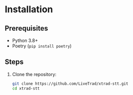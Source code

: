 # Installation

## Prerequisites
- Python 3.8+
- Poetry (`pip install poetry`)

## Steps
1. Clone the repository:
   ```bash
   git clone https://github.com/LiveTrad/xtrad-stt.git
   cd xtrad-stt